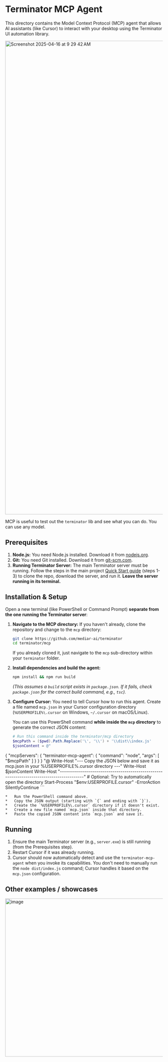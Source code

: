 # Terminator MCP Agent

This directory contains the Model Context Protocol (MCP) agent that allows AI assistants (like Cursor) to interact with your desktop using the Terminator UI automation library.

<img width="1512" alt="Screenshot 2025-04-16 at 9 29 42 AM" src="https://github.com/user-attachments/assets/457ebaf2-640c-4f21-a236-fcb2b92748ab" />

MCP is useful to test out the `terminator` lib and see what you can do. You can use any model.

## Prerequisites

1.  **Node.js:** You need Node.js installed. Download it from [nodejs.org](https://nodejs.org/).
2.  **Git:** You need Git installed. Download it from [git-scm.com](https://git-scm.com/).
3.  **Running Terminator Server:** The main Terminator server must be running. Follow the steps in the main project [Quick Start guide](../README.md#quick-start) (steps 1-3) to clone the repo, download the server, and run it. **Leave the server running in its terminal.**

## Installation & Setup

Open a new terminal (like PowerShell or Command Prompt) **separate from the one running the Terminator server**:

1.  **Navigate to the MCP directory:**
    If you haven't already, clone the repository and change to the `mcp` directory:
    ```bash
    git clone https://github.com/mediar-ai/terminator
    cd terminator/mcp
    ```
    If you already cloned it, just navigate to the `mcp` sub-directory within your `terminator` folder.

2.  **Install dependencies and build the agent:**
    ```bash
    npm install && npm run build
    ```
    *(This assumes a `build` script exists in `package.json`. If it fails, check `package.json` for the correct build command, e.g., `tsc`).*

3.  **Configure Cursor:**
    You need to tell Cursor how to run this agent. Create a file named `mcp.json` in your Cursor configuration directory (`%USERPROFILE%\.cursor` on Windows, `~/.cursor` on macOS/Linux).

    You can use this PowerShell command **while inside the `mcp` directory** to generate the correct JSON content:

    ```powershell
    # Run this command inside the terminator/mcp directory
    $mcpPath = ($pwd).Path.Replace('\', '\\') + '\\dist\\index.js'
    $jsonContent = @"
{
  "mcpServers": {
    "terminator-mcp-agent": {
      "command": "node",
      "args": [
          "$mcpPath"
      ]
    }
  }
}
"@
    Write-Host "--- Copy the JSON below and save it as mcp.json in your %USERPROFILE%\.cursor directory ---"
    Write-Host $jsonContent
    Write-Host "------------------------------------------------------------------------------------------"
    # Optional: Try to automatically open the directory
    Start-Process "$env:USERPROFILE\.cursor" -ErrorAction SilentlyContinue
    ```

    *   Run the PowerShell command above.
    *   Copy the JSON output (starting with `{` and ending with `}`).
    *   Create the `%USERPROFILE%\.cursor` directory if it doesn't exist.
    *   Create a new file named `mcp.json` inside that directory.
    *   Paste the copied JSON content into `mcp.json` and save it.

## Running

1.  Ensure the main Terminator server (e.g., `server.exe`) is still running (from the Prerequisites step).
2.  Restart Cursor if it was already running.
3.  Cursor should now automatically detect and use the `terminator-mcp-agent` when you invoke its capabilities. You don't need to manually run the `node dist/index.js` command; Cursor handles it based on the `mcp.json` configuration.

## Other examples / showcases

<img width="505" alt="image" src="https://github.com/user-attachments/assets/b21c9f85-1a34-488f-8779-d912071ec273" />


